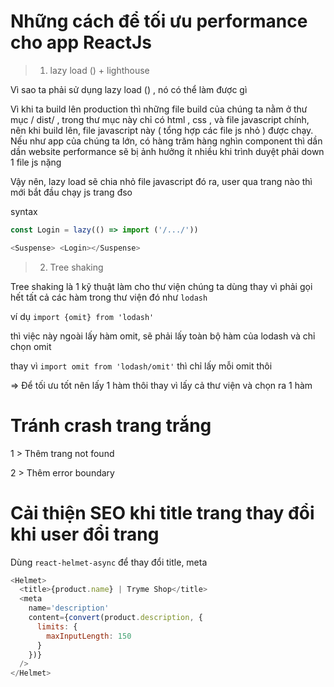 # Những cách để tối ưu performance cho app ReactJs

> 1. lazy load () + lighthouse

Vì sao ta phải sử dụng lazy load () , nó có thể làm được gì

Vì khi ta build lên production thì những file build của chúng ta nằm ở thư mục / dist/ , trong thư mục này chỉ có html , css , và file javascript chính, nên khi build lên, file javascript này ( tổng hợp các file js nhỏ ) được chạy. Nếu như app của chúng ta lớn, có hàng trăm hàng nghìn component thì dần dần website performance sẽ bị ảnh hưởng ít nhiều khi trình duyệt phải down 1 file js nặng

Vậy nên, lazy load sẽ chia nhỏ file javascript đó ra, user qua trang nào thì mới bắt đầu chạy js trang đso

syntax

```js
const Login = lazy(() => import ('/.../'))

<Suspense> <Login></Suspense>

```

> 2.  Tree shaking

Tree shaking là 1 kỹ thuật làm cho thư viện chúng ta dùng thay vì phải gọi hết tất cả các hàm trong thư viện đó như `lodash`

ví dụ `import {omit} from 'lodash'`

thì việc này ngoài lấy hàm omit, sẽ phải lấy toàn bộ hàm của lodash và chỉ chọn omit

thay vì `import omit from 'lodash/omit'` thì chỉ lấy mỗi omit thôi

=> Để tối ưu tốt nên lấy 1 hàm thôi thay vì lấy cả thư viện và chọn ra 1 hàm

# Tránh crash trang trắng

1 > Thêm trang not found

2 > Thêm error boundary

# Cải thiện SEO khi title trang thay đổi khi user đổi trang

Dùng `react-helmet-async` để thay đổi title, meta

```js
<Helmet>
  <title>{product.name} | Tryme Shop</title>
  <meta
    name='description'
    content={convert(product.description, {
      limits: {
        maxInputLength: 150
      }
    })}
  />
</Helmet>
```

